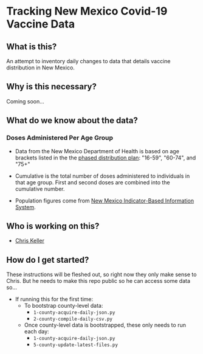 # Tracking New Mexico Covid-19 Vaccine Data

## What is this?

An attempt to inventory daily changes to data that details vaccine distribution in New Mexico.

## Why is this necessary?

Coming soon...

## What do we know about the data?

### Doses Administered Per Age Group

* Data from the New Mexico Department of Health is based on age brackets listed in the the [phased distribution plan](https://cv.nmhealth.org/wp-content/uploads/2021/02/2021.1.28-DOH-Phase-Guidance.pdf): "16-59", "60-74", and "75+"

* Cumulative is the total number of doses administered to individuals in that age group. First and second doses are combined into the cumulative number.

* Population figures come from [New Mexico Indicator-Based Information System](https://ibis.health.state.nm.us/).

## Who is working on this?

* [Chris Keller](https://chrislkeller.com/)

## How do I get started?

These instructions will be fleshed out, so right now they only make sense to Chris. But he needs to make this repo public so he can access some data so...

* If running this for the first time:
  * To bootstrap county-level data:
    * `1-county-acquire-daily-json.py`
    * `2-county-compile-daily-csv.py`
  * Once county-level data is bootstrapped, these only needs to run each day:
    * `1-county-acquire-daily-json.py`
    * `5-county-update-latest-files.py`
